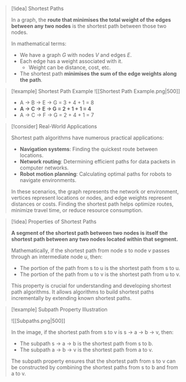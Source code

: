 > [!idea] Shortest Paths
> 
> In a graph, the **route that minimises the total weight of the edges between any two nodes** is the shortest path between those two nodes.
 > 
> In mathematical terms: 
> - We have a graph $G$ with nodes $V$ and edges $E$. 
> - Each edge has a weight associated with it. 
> 	- Weight can be distance, cost, etc.
> - The shortest path **minimises the sum of the edge weights along the path**.
> 


> [!example] Shortest Path Example
> ![[Shortest Path Example.png|500]]
> 
>    - A -> B -> E -> G = 3 + 4 + 1 = 8
>   - **A -> C -> E -> G = 2 + 1 + 1 = 4**
>   - A -> C -> F -> G = 2 + 4 + 1 = 7


> [!consider] Real-World Applications
>
> Shortest path algorithms have numerous practical applications:
> 
> - **Navigation systems**: Finding the quickest route between locations.
> - **Network routing**: Determining efficient paths for data packets in computer networks.
> - **Robot motion planning**: Calculating optimal paths for robots to navigate environments.
> 
> In these scenarios, the graph represents the network or environment, vertices represent locations or nodes, and edge weights represent distances or costs. Finding the shortest path helps optimize routes, minimize travel time, or reduce resource consumption.

> [!idea] Properties of Shortest Paths
>
> **A segment of the shortest path between two nodes is itself the shortest path between any two nodes located within that segment.**
> 
> Mathematically, if the shortest path from node $s$ to node $v$ passes through an intermediate node $u$, then:
> - The portion of the path from s to u is the shortest path from s to u.
> - The portion of the path from u to v is the shortest path from u to v.
> 
> This property is crucial for understanding and developing shortest path algorithms. It allows algorithms to build shortest paths incrementally by extending known shortest paths.

> [!example] Subpath Property Illustration
>
> ![[Subpaths.png|500]]
>
> In the image, if the shortest path from s to v is s → a → b → v, then:
> - The subpath s → a → b is the shortest path from s to b.
> - The subpath a → b → v is the shortest path from a to v.
>
> The subpath property ensures that the shortest path from s to v can be constructed by combining the shortest paths from s to b and from a to v.




